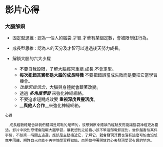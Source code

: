 # 影片心得
### 大腦解鎖

* 固定型思維
  : 認為一個人的腦袋.才智.才華有某個定數，會被限制住行為。

* 成長型思維
  : 認為人的天分及才智可以透過後天努力成長。

* 解鎖大腦的六大步驟
  * 不要自我設限，了解大腦經常重組.成長.不會定型。
  * **每次犯錯其實都是大腦的成長時機** 不要把錯誤當成失敗而是要把它當學習機會。
  * _改變思維信念_，大腦與身體就會跟著改變。
  * 透過 ***多角度學習*** 來強化神經網絡。
  * 不要追求短期成效要 __重視深度與靈活度__。
  * __**與他人合作**__來強化神經網絡。

`心得`

```  成長經驗總是告訴我們錯誤是可恥的是笨的，沒想到原來錯誤的經驗反而能讓腦袋神經更為靈活，影片中說到恐懼會阻礙大腦學習，讓我想到之前看小孩不笨這部電影提到，當你越害怕某件事情，不該第一時間去逃避，應該是主動接近它，了解它，就會發現其實也沒有這麼可怕也沒想像中困難，期許自己也能不再害怕學習裡犯錯，而開始帶著開放的心去發現學習有趣的地方。```  



